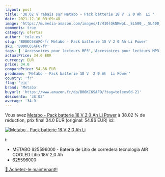 ```yaml
---
layout: post
title: '38.02 % rabais sur Metabo - Pack batterie 18 V  2 0 Ah  Li '
date: 2021-12-10 03:09:48
image: 'https://m.media-amazon.com/images/I/410lQkNKwpL._SL500_._SL400_.jpg'
comments: true
category: ofertas
author: 'tole.es'
slug: 'B00KC6SAFO-fr Metabo - Pack batterie 18 V 2 0 Ah Li Power'
sku: 'B00KC6SAFO-fr'
tags: [ 'Accessoires pour lecteurs MP3','Accessoires pour lecteurs MP3 et vidéo','Appareils audio et video portable','Batteries pour lecteurs MP3','High-Tech','metabo', ]
actualPrice: 34.0 EUR
currency: EUR
price: 34.0
comparePrice: 54.86 EUR
prodname: 'Metabo - Pack batterie 18 V  2 0 Ah  Li Power'
country: 'fr'
flag: '🇫🇷'
brand: 'Metabo'
buyurl: 'https://www.amazon.fr/dp/B00KC6SAFO/?tag=tolees0d-21'
descuento: '38.02'
average: '34.0'
---
```


Vous avez [Metabo - Pack batterie 18 V  2 0 Ah  Li Power](https://www.amazon.fr/dp/B00KC6SAFO/?tag=tolees0d-21)  à  38.02 % de réduction, prix final  34.0 EUR (original: 54.86 EUR) ici:

[![Metabo - Pack batterie 18 V  2 0 Ah  Li ](https://m.media-amazon.com/images/I/410lQkNKwpL._SL500_._SL400_.jpg)](https://www.amazon.fr/dp/B00KC6SAFO/?tag=tolees0d-21)

ℹ️:

- METABO 625596000 - Bateria de Litio de corredera tecnologia AIR COOLED Litio 18V 2,0 Ah
- 625596000

[🛒 Achetez-le maintenant!!](https://www.amazon.fr/dp/B00KC6SAFO/?tag=tolees0d-21)
